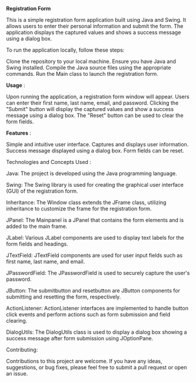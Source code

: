 __Registration Form__

This is a simple registration form application built using Java and Swing. It allows users to enter their personal information and submit the form. The application displays the captured values and shows a success message using a dialog box.

To run the application locally, follow these steps:

Clone the repository to your local machine.
Ensure you have Java and Swing installed.
Compile the Java source files using the appropriate commands.
Run the Main class to launch the registration form.

__Usage__ :

Upon running the application, a registration form window will appear. Users can enter their first name, last name, email, and password. Clicking the "Submit" button will display the captured values and show a success message using a dialog box. The "Reset" button can be used to clear the form fields.

**Features** : 

Simple and intuitive user interface.
Captures and displays user information.
Success message displayed using a dialog box.
Form fields can be reset.

Technologies and Concepts Used : 

Java: The project is developed using the Java programming language.

Swing: The Swing library is used for creating the graphical user interface (GUI) of the registration form.

Inheritance: The Window class extends the JFrame class, utilizing inheritance to customize the frame for the registration form.

JPanel: The Mainpanel is a JPanel that contains the form elements and is added to the main frame.

JLabel: Various JLabel components are used to display text labels for the form fields and headings.

JTextField: JTextField components are used for user input fields such as first name, last name, and email.

JPasswordField: The JPasswordField is used to securely capture the user's password.

JButton: The submitbutton and resetbutton are JButton components for submitting and resetting the form, respectively.

ActionListener: ActionListener interfaces are implemented to handle button click events and perform actions such as form submission and field clearing.

DialogUtils: The DialogUtils class is used to display a dialog box showing a success message after form submission using JOptionPane.


Contributing:

Contributions to this project are welcome. If you have any ideas, suggestions, or bug fixes, please feel free to submit a pull request or open an issue.
